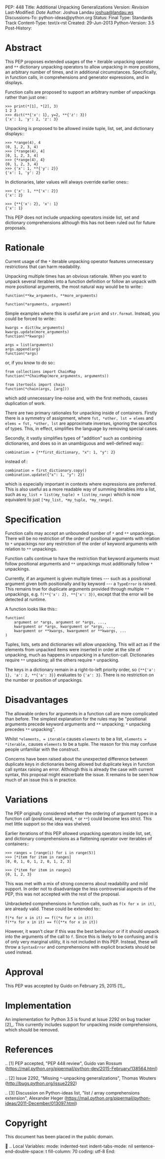 PEP: 448 Title: Additional Unpacking Generalizations Version: $Revision$
Last-Modified: $Date$ Author: Joshua Landau <joshua@landau.ws>
Discussions-To: python-ideas\@python.org Status: Final Type: Standards
Track Content-Type: text/x-rst Created: 29-Jun-2013 Python-Version: 3.5
Post-History:

Abstract
========

This PEP proposes extended usages of the `*` iterable unpacking operator
and `**` dictionary unpacking operators to allow unpacking in more
positions, an arbitrary number of times, and in additional
circumstances. Specifically, in function calls, in comprehensions and
generator expressions, and in displays.

Function calls are proposed to support an arbitrary number of unpackings
rather than just one::

    >>> print(*[1], *[2], 3)
    1 2 3
    >>> dict(**{'x': 1}, y=2, **{'z': 3})
    {'x': 1, 'y': 2, 'z': 3}

Unpacking is proposed to be allowed inside tuple, list, set, and
dictionary displays::

    >>> *range(4), 4
    (0, 1, 2, 3, 4)
    >>> [*range(4), 4]
    [0, 1, 2, 3, 4]
    >>> {*range(4), 4}
    {0, 1, 2, 3, 4}
    >>> {'x': 1, **{'y': 2}}
    {'x': 1, 'y': 2}

In dictionaries, later values will always override earlier ones::

    >>> {'x': 1, **{'x': 2}}
    {'x': 2}

    >>> {**{'x': 2}, 'x': 1}
    {'x': 1}

This PEP does not include unpacking operators inside list, set and
dictionary comprehensions although this has not been ruled out for
future proposals.

Rationale
=========

Current usage of the `*` iterable unpacking operator features
unnecessary restrictions that can harm readability.

Unpacking multiple times has an obvious rationale. When you want to
unpack several iterables into a function definition or follow an unpack
with more positional arguments, the most natural way would be to write::

    function(**kw_arguments, **more_arguments)

    function(*arguments, argument)

Simple examples where this is useful are `print` and `str.format`.
Instead, you could be forced to write::

    kwargs = dict(kw_arguments)
    kwargs.update(more_arguments)
    function(**kwargs)

    args = list(arguments)
    args.append(arg)
    function(*args)

or, if you know to do so::

    from collections import ChainMap
    function(**ChainMap(more_arguments, arguments))

    from itertools import chain
    function(*chain(args, [arg]))

which add unnecessary line-noise and, with the first methods, causes
duplication of work.

There are two primary rationales for unpacking inside of containers.
Firstly there is a symmetry of assignment, where
`fst, *other, lst = elems` and `elems = fst, *other, lst` are
approximate inverses, ignoring the specifics of types. This, in effect,
simplifies the language by removing special cases.

Secondly, it vastly simplifies types of "addition" such as combining
dictionaries, and does so in an unambiguous and well-defined way::

    combination = {**first_dictionary, "x": 1, "y": 2}

instead of::

    combination = first_dictionary.copy()
    combination.update({"x": 1, "y": 2})

which is especially important in contexts where expressions are
preferred. This is also useful as a more readable way of summing
iterables into a list, such as
`my_list + list(my_tuple) + list(my_range)` which is now equivalent to
just `[*my_list, *my_tuple, *my_range]`.

Specification
=============

Function calls may accept an unbounded number of `*` and `**`
unpackings. There will be no restriction of the order of positional
arguments with relation to `*` unpackings nor any restriction of the
order of keyword arguments with relation to `**` unpackings.

Function calls continue to have the restriction that keyword arguments
must follow positional arguments and `**` unpackings must additionally
follow `*` unpackings.

Currently, if an argument is given multiple times --- such as a
positional argument given both positionally and by keyword --- a
`TypeError` is raised. This remains true for duplicate arguments
provided through multiple `**` unpackings,
e.g. `f(**{'x': 2}, **{'x': 3})`, except that the error will be detected
at runtime.

A function looks like this::

    function(
        argument or *args, argument or *args, ...,
        kwargument or *args, kwargument or *args, ...,
        kwargument or **kwargs, kwargument or **kwargs, ...
    )

Tuples, lists, sets and dictionaries will allow unpacking. This will act
as if the elements from unpacked items were inserted in order at the
site of unpacking, much as happens in unpacking in a function-call.
Dictionaries require `**` unpacking; all the others require `*`
unpacking.

The keys in a dictionary remain in a right-to-left priority order, so
`{**{'a': 1}, 'a': 2, **{'a': 3}}` evaluates to `{'a': 3}`. There is no
restriction on the number or position of unpackings.

Disadvantages
=============

The allowable orders for arguments in a function call are more
complicated than before. The simplest explanation for the rules may be
"positional arguments precede keyword arguments and `**` unpacking; `*`
unpacking precedes `**` unpacking".

Whilst `*elements, = iterable` causes `elements` to be a list,
`elements = *iterable,` causes `elements` to be a tuple. The reason for
this may confuse people unfamiliar with the construct.

Concerns have been raised about the unexpected difference between
duplicate keys in dictionaries being allowed but duplicate keys in
function call syntax raising an error. Although this is already the case
with current syntax, this proposal might exacerbate the issue. It
remains to be seen how much of an issue this is in practice.

Variations
==========

The PEP originally considered whether the ordering of argument types in
a function call (positional, keyword, `*` or `**`) could become less
strict. This met little support so the idea was shelved.

Earlier iterations of this PEP allowed unpacking operators inside list,
set, and dictionary comprehensions as a flattening operator over
iterables of containers::

    >>> ranges = [range(i) for i in range(5)]
    >>> [*item for item in ranges]
    [0, 0, 1, 0, 1, 2, 0, 1, 2, 3]

    >>> {*item for item in ranges}
    {0, 1, 2, 3}

This was met with a mix of strong concerns about readability and mild
support. In order not to disadvantage the less controversial aspects of
the PEP, this was not accepted with the rest of the proposal.

Unbracketed comprehensions in function calls, such as
`f(x for x in it)`, are already valid. These could be extended to::

    f(*x for x in it) == f((*x for x in it))
    f(**x for x in it) == f({**x for x in it})

However, it wasn't clear if this was the best behaviour or if it should
unpack into the arguments of the call to `f`. Since this is likely to be
confusing and is of only very marginal utility, it is not included in
this PEP. Instead, these will throw a `SyntaxError` and comprehensions
with explicit brackets should be used instead.

Approval
========

This PEP was accepted by Guido on February 25, 2015 \[1\]\_.

Implementation
==============

An implementation for Python 3.5 is found at Issue 2292 on bug tracker
\[2\]\_. This currently includes support for unpacking inside
comprehensions, which should be removed.

References
==========

.. \[1\] PEP accepted, "PEP 448 review", Guido van Rossum
(https://mail.python.org/pipermail/python-dev/2015-February/138564.html)

.. \[2\] Issue 2292, "Missing `*`-unpacking generalizations", Thomas
Wouters (http://bugs.python.org/issue2292)

.. \[3\] Discussion on Python-ideas list, "list / array comprehensions
extension", Alexander Heger
(https://mail.python.org/pipermail/python-ideas/2011-December/013097.html)

Copyright
=========

This document has been placed in the public domain.

 .. Local Variables: mode: indented-text indent-tabs-mode: nil
sentence-end-double-space: t fill-column: 70 coding: utf-8 End:
